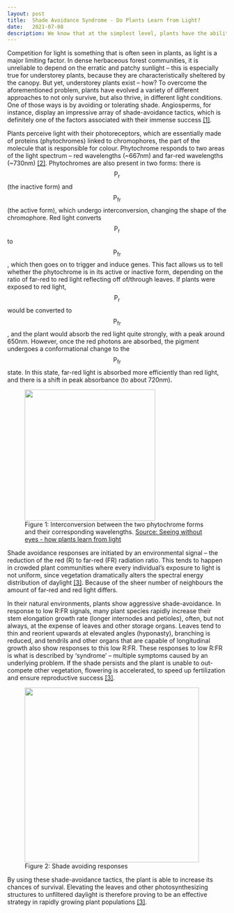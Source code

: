 ```yaml
---
layout: post
title:  Shade Avoidance Syndrome - Do Plants Learn from Light?
date:   2021-07-08
description: We know that at the simplest level, plants have the ability to grow towards the light, but how do they do this? What environmental cues are they capable of sensing and what do they use this information for?
---
```


Competition for light is something that is often seen in plants, as light is a major limiting factor. In dense herbaceous forest communities, it is unreliable to depend on the erratic and patchy sunlight – this is especially true for understorey plants, because they are characteristically sheltered by the canopy. But yet, understorey plants exist – how? To overcome the aforementioned problem, plants have evolved a variety of different approaches to not only survive, but also thrive, in different light conditions. One of those ways is by avoiding or tolerating shade. Angiosperms, for instance, display an impressive array of shade-avoidance tactics, which is definitely one of the factors associated with their immense success [[1]](https://doi.org/10.1046/j.1365-3040.1997.d01-104.x).

Plants perceive light with their photoreceptors, which are essentially made of proteins (phytochromes) linked to chromophores, the part of the molecule that is responsible for colour. Phytochrome responds to two areas of the light spectrum – red wavelengths (~667nm) and far-red wavelengths (~730nm) [[2]](https://www.indefenseofplants.com/blog/2017/7/8/how-plants-perceive-light). Phytochromes are also present in two forms: there is $$\text{P}_{\text{r}}$$ (the inactive form) and $$\text{P}_{\text{fr}}$$ (the active form), which undergo interconversion, changing the shape of the chromophore. Red light converts $$\text{P}_{\text{r}}$$ to $$\text{P}_{\text{fr}}$$, which then goes on to trigger and induce genes. This fact allows us to tell whether the phytochrome is in its active or inactive form, depending on the ratio of far-red to red light reflecting off of/through leaves. If plants were exposed to red light, $$\text{P}_{\text{r}}$$ would be converted to $$\text{P}_{\text{fr}}$$, and the plant would absorb the red light quite strongly, with a peak around 650nm. However, once the red photons are absorbed, the pigment undergoes a conformational change to the $$\text{P}_{\text{fr}}$$ state. In this state, far-red light is absorbed more efficiently than red light, and there is a shift in peak absorbance (to about 720nm). 

<div class="container">
<div class="row">
<div class="col">
<figure class="text-center">
  <img class="img-fluid rounded" src="{{ site.baseurl }}/assets/img/Shade_Avoidance_F1.png" width="300" class="center-block">
  <figcaption class="figure-caption">  Figure 1: Interconversion between the two phytochrome forms and their corresponding wavelengths.
<a href="http://intobiology.org.uk/seeing-without-eyes-how-plants-learn-from-light" target="blank">Source: Seeing without eyes - how plants learn from light </a> 
 </figcaption>
</figure>
</div>
</div>
</div>

Shade avoidance responses are initiated by an environmental signal – the reduction of the red (R) to far-red (FR) radiation ratio. This tends to happen in crowded plant communities where every individual’s exposure to light is not uniform, since vegetation dramatically alters the spectral energy distribution of daylight [[3]](https://doi.org/10.1093/aob/mci165). Because of the sheer number of neighbours the amount of far-red and red light differs.

In their natural environments, plants show aggressive shade-avoidance. In response to low R:FR signals, many plant species rapidly increase their stem elongation growth rate (longer internodes and petioles), often, but not always, at the expense of leaves and other storage organs. Leaves tend to thin and reorient upwards at elevated angles (hyponasty), branching is reduced, and tendrils and other organs that are capable of longitudinal growth also show responses to this low R:FR. These responses to low R:FR is what is described by ‘syndrome’ – multiple symptoms caused by an underlying problem. If the shade persists and the plant is unable to out-compete other vegetation, flowering is accelerated, to speed up fertilization and ensure reproductive success [[3]](https://doi.org/10.1093/aob/mci165).

<div class="container">
<div class="row">
<div class="col">
<figure class="text-center">
  <img class="img-fluid rounded" src="{{ site.baseurl }}/assets/img/Shade_Avoidance_F2.png" width="400" class="center-block">
  <figcaption class="figure-caption"> Figure 2: Shade avoiding responses </figcaption>
</figure>
</div>
</div>
</div>

By using these shade-avoidance tactics, the plant is able to increase its chances of survival. Elevating the leaves and other photosynthesizing structures to unfiltered daylight is therefore proving to be an effective strategy in rapidly growing plant populations [[3]](https://doi.org/10.1093/aob/mci165).

